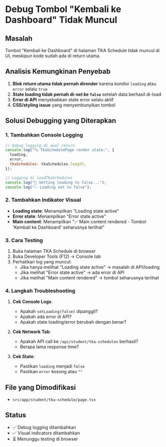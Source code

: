 # Debug Tombol "Kembali ke Dashboard" Tidak Muncul

## Masalah

Tombol "Kembali ke Dashboard" di halaman TKA Schedule tidak muncul di UI, meskipun kode sudah ada di return utama.

## Analisis Kemungkinan Penyebab

1. **Blok return utama tidak pernah dirender** karena kondisi `loading` atau `error` selalu `true`
2. **State loading tidak pernah di-set ke `false`** setelah data berhasil di-load
3. **Error di API** menyebabkan state error selalu aktif
4. **CSS/styling issue** yang menyembunyikan tombol

## Solusi Debugging yang Diterapkan

### 1. Tambahkan Console Logging

```javascript
// Debug logging di awal return
console.log("🔍 TkaSchedulePage render state:", {
  loading,
  error,
  tkaSchedules: tkaSchedules.length,
});

// Logging di loadTkaSchedules
console.log("🔄 Setting loading to false...");
console.log("✅ Loading set to false");
```

### 2. Tambahkan Indikator Visual

- **Loading state**: Menampilkan "Loading state active"
- **Error state**: Menampilkan "Error state active"
- **Main content**: Menampilkan "✅ Main content rendered - Tombol 'Kembali ke Dashboard' seharusnya terlihat"

### 3. Cara Testing

1. Buka halaman TKA Schedule di browser
2. Buka Developer Tools (F12) → Console tab
3. Perhatikan log yang muncul:
   - Jika hanya melihat "Loading state active" → masalah di API/loading
   - Jika melihat "Error state active" → ada error di API
   - Jika melihat "Main content rendered" → tombol seharusnya terlihat

### 4. Langkah Troubleshooting

1. **Cek Console Logs**:

   - Apakah `setLoading(false)` dipanggil?
   - Apakah ada error di API?
   - Apakah state loading/error berubah dengan benar?

2. **Cek Network Tab**:

   - Apakah API call ke `/api/student/tka-schedules` berhasil?
   - Berapa lama response time?

3. **Cek State**:
   - Pastikan `loading` menjadi `false`
   - Pastikan `error` kosong atau `""`

## File yang Dimodifikasi

- `src/app/student/tka-schedule/page.tsx`

## Status

- ✅ Debug logging ditambahkan
- ✅ Visual indicators ditambahkan
- ⏳ Menunggu testing di browser
